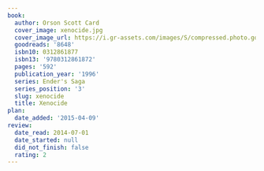 ```yaml
---
book:
  author: Orson Scott Card
  cover_image: xenocide.jpg
  cover_image_url: https://i.gr-assets.com/images/S/compressed.photo.goodreads.com/books/1386924577l/8648.jpg
  goodreads: '8648'
  isbn10: 0312861877
  isbn13: '9780312861872'
  pages: '592'
  publication_year: '1996'
  series: Ender's Saga
  series_position: '3'
  slug: xenocide
  title: Xenocide
plan:
  date_added: '2015-04-09'
review:
  date_read: 2014-07-01
  date_started: null
  did_not_finish: false
  rating: 2
---
```


